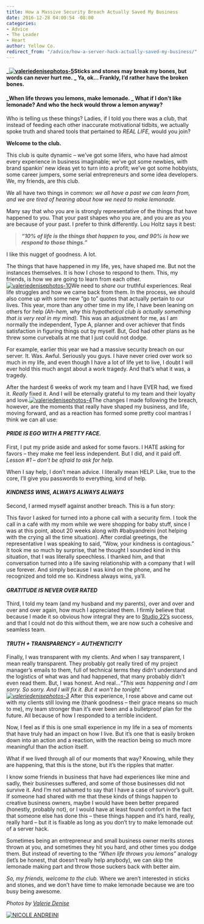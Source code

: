 ```yaml
---
title: How a Massive Security Breach Actually Saved My Business
date: 2016-12-28 04:00:54 -08:00
categories:
- Advice
- The Leader
- Heart
author: Yellow Co.
redirect_from: "/advice/how-a-server-hack-actually-saved-my-business/"
---
```


#### _[![valeriedenisephotos-5](https://yellow-blog-images.imgix.net/2016/12/ValerieDenisePhotos-5.jpg)](https://yellow-blog-images.imgix.net/2016/12/ValerieDenisePhotos-5.jpg)Sticks and stones may break my bones, but words can never hurt me. _ Ya, ok… Frankly, I’d rather have the broken bones.

#### _When life throws you lemons, make lemonade. _ What if I don’t like lemonade? And who the heck would throw a lemon anyway?

Who is telling us these things? Ladies, if I told you there was a club, that instead of feeding each other inaccurate motivational tidbits, we actually spoke truth and shared tools that pertained to _REAL LIFE,_ would you join?

**Welcome to the club.**

This club is quite dynamic – we’ve got some lifers, who have had almost every experience in business imaginable; we’ve got some newbies, with brand spankin’ new ideas yet to turn into a profit; we’ve got some hobbyists, some career jumpers, some serial entrepreneurs and some idea developers. We, my friends, are this club.

We all have two things in common: _we all have a past we can learn from, and we are tired of hearing about how we need to make lemonade._

Many say that who you are is strongly representative of the things that have happened to you. That your past shapes who you are, and you are as you are because of your past. I prefer to think differently. Lou Holtz says it best:

> **_“10% of life is the things that happen to you, and 90% is how we respond to those things.”_**

I like this nugget of goodness. A lot.

The things that have happened in my life, yes, have shaped me. But not the instances themselves. It is how I chose to respond to them. This, my friends, is how we are going to learn from each other.[![valeriedenisephotos-10](https://yellow-blog-images.imgix.net/2016/12/ValerieDenisePhotos-10.jpg)](https://yellow-blog-images.imgix.net/2016/12/ValerieDenisePhotos-10.jpg)We need to _share_ our truthful experiences. Real life struggles and how we came back from them. In the process, we should also come up with some new “go to” quotes that actually pertain to our lives. This year, more than any other time in my life, I have been leaning on others for help _(Ah-hem, why this hypothetical club is actually something that is very real in my mind)._ This was an adjustment for me, as I am normally the independent, Type A, planner and over achiever that finds satisfaction in figuring things out by myself. But, God had other plans as he threw some curveballs at me that I just could not dodge.

For example, earlier this year we had a massive security breach on our server. It. Was. Awful. Seriously you guys. I have never cried over work so much in my life, and even though I have a lot of life yet to live, I doubt I will ever hold this much angst about a work tragedy. And that’s what it was, a tragedy.

After the hardest 6 weeks of work my team and I have EVER had, we fixed it. _Really_ fixed it. And I will be eternally grateful to my team and their loyalty and love.[![valeriedenisephotos-4](https://yellow-blog-images.imgix.net/2016/12/ValerieDenisePhotos-4.jpg)](https://yellow-blog-images.imgix.net/2016/12/ValerieDenisePhotos-4.jpg)The changes I made following the breach, however, are the moments that really have shaped my business, and life, moving forward, and as a reaction has formed some pretty cool mantras I think we can all use:

#### **_PRIDE IS EGO WITH A PRETTY FACE._**

First, I put my pride aside and asked for some favors. I HATE asking for favors – they make me feel less independent. But I did, and it paid off. _Lesson #1 – don’t be afraid to ask for help._

When I say help, I don’t mean advice. I literally mean HELP. Like, true to the core, I’ll give you passwords to everything, kind of help.

#### **_KINDNESS WINS, ALWAYS ALWAYS ALWAYS_**

Second, I armed myself against another breach. This is a fun story:

This favor I asked for turned into a phone call with a security firm. I took the call in a café with my mom while we were shopping for baby stuff, since I was at this point, about 20 weeks along with #babyandreini (not helping with the crying all the time situation). After cordial greetings, the representative I was speaking to said, “Wow, your kindness is contagious.” It took me so much by surprise, that he thought I sounded kind in this situation, that I was literally speechless. I thanked him, and that conversation turned into a life saving relationship with a company that I will use forever. And simply because I was kind on the phone, and he recognized and told me so. Kindness always wins, ya’ll.

#### **_GRATITUDE IS NEVER OVER RATED_**

Third, I told my team (and my husband and my parents), over and over and over and over again, how much I appreciated them. I firmly believe that because I made it so obvious how integral they are to [Studio 22’s](http://www.studiotwenty-two.com/) success, and that I could not do this without them, we are now such a cohesive and seamless team.

#### **_TRUTH + TRANSPARENCY = AUTHENTICITY_**

Finally, I was transparent with my clients. And when I say transparent, I mean really transparent. They probably got really tired of my project manager’s emails to them, full of technical terms they didn’t understand and the logistics of what was and had happened, that many probably didn't even read them. But, I was honest. And real..._“This was happening and I am sorry. So sorry. And I will fix it. But it won’t be tonight.”[![valeriedenisephotos-3](https://yellow-blog-images.imgix.net/2016/12/ValerieDenisePhotos-3.jpg)](https://yellow-blog-images.imgix.net/2016/12/ValerieDenisePhotos-3.jpg)_ After this experience, I rose above and came out with my clients still loving me (thank goodness – their grace means so much to me), my team stronger than it’s ever been and a bulletproof plan for the future. All because of how I responded to a terrible incident.

Now, I feel as if this is one small experience in my life in a sea of moments that have truly had an impact on how I live. But it’s one that is easily broken down into an action and a reaction, with the reaction being so much more meaningful than the action itself.

What if we lived through all of our moments that way? Knowing, while they are happening, that this is the stone, but it’s the ripples that matter.

I know some friends in business that have had experiences like mine and sadly, their businesses suffered, and some of those businesses did not survive it. And I’m not ashamed to say that I have a case of survivor’s guilt. If someone had shared with me that these kinds of things happen to creative business owners, maybe I would have been better prepared (honestly, probably not), or I would have at least found comfort in the fact that someone else has done this – these things happen and it’s hard, really, really hard – but it is fixable as long as you don’t try to make lemonade out of a server hack.

Sometimes being an entrepreneur and small business owner merits stones thrown at you, and sometimes they hit you hard, and other times you dodge them. But instead of reverting to the _“When life throws you lemons”_ analogy (let’s be honest, that doesn’t really help anybody), we can skip the lemonade making part and throw those suckers back with better aim.

_So, my friends, welcome to the club._ Where we aren’t interested in sticks and stones, and we don’t have time to make lemonade because we are too busy being awesome.

_Photos by [Valerie Denise](http://www.valeriedenisephotos.com/)_

[![NICOLE ANDREINI](https://yellow-blog-images.imgix.net/2016/05/NCIOLEANDREINI.jpg)](http://www.studiotwenty-two.com/)

